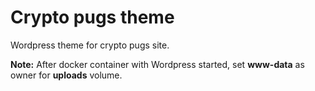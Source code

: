 # Crypto pugs theme

Wordpress theme for crypto pugs site.

**Note:** After docker container with Wordpress started, set **www-data** as owner for **uploads** volume.